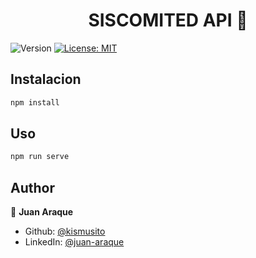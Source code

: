 <h1 align="center">SISCOMITED API 👋</h1>
<p>
  <img alt="Version" src="https://img.shields.io/badge/version-1.0.0-blue.svg?cacheSeconds=2592000" />
  <a href="#" target="_blank">
    <img alt="License: MIT" src="https://img.shields.io/badge/License-MIT-yellow.svg" />
  </a>
</p>

## Instalacion

```sh
npm install
```

## Uso

```sh
npm run serve
```

## Author

👤 **Juan Araque**

* Github: [@kismusito](https://github.com/kismusito)
* LinkedIn: [@juan-araque](https://linkedin.com/in/juan-araque)